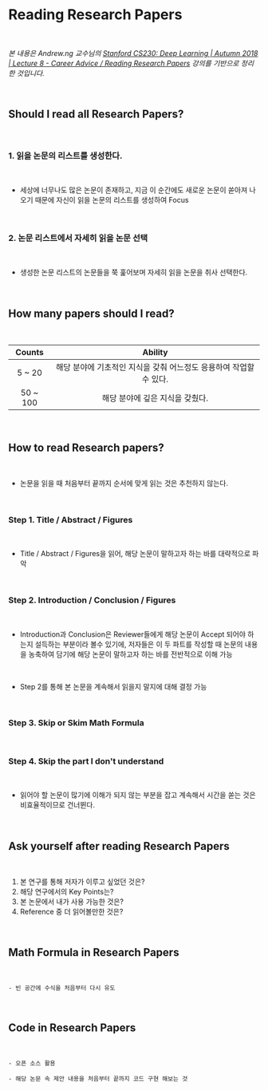# Reading Research Papers

<br>

_본 내용은 Andrew.ng 교수님의 [Stanford CS230: Deep Learning | Autumn 2018 | Lecture 8 - Career Advice / Reading Research Papers](https://www.youtube.com/watch?v=733m6qBH-jI) 강의를 기반으로 정리한 것입니다._

<br>

## Should I read all Research Papers?

<br>

### 1. 읽을 논문의 리스트를 생성한다.

<br>

* 세상에 너무나도 많은 논문이 존재하고, 지금 이 순간에도 새로운 논문이 쏟아져 나오기 때문에 자신이 읽을 논문의 리스트를 생성하여 Focus

<br>

### 2. 논문 리스트에서 자세히 읽을 논문 선택

<br>

* 생성한 논문 리스트의 논문들을 쭉 훑어보며 자세히 읽을 논문을 취사 선택한다.

<br>

## How many papers should I read?

<br>

|Counts|Ability|
|:---:|:---:|
|5 ~ 20|해당 분야에 기초적인 지식을 갖춰 어느정도 응용하여 작업할 수 있다.|
|50 ~ 100|해당 분야에 깊은 지식을 갖췄다.|

<br>

## How to read Research papers?

<br>

* 논문을 읽을 때 처음부터 끝까지 순서에 맞게 읽는 것은 추천하지 않는다.

<br>

### Step 1. Title / Abstract / Figures

<br>

* Title / Abstract / Figures을 읽어, 해당 논문이 말하고자 하는 바를 대략적으로 파악

<br>

### Step 2. Introduction / Conclusion / Figures

<br>

* Introduction과 Conclusion은 Reviewer들에게 해당 논문이 Accept 되어야 하는지 설득하는 부분이라 볼수 있기에, 저자들은 이 두 파트를 작성할 때 논문의 내용을 농축하여 담기에 해당 논문이 말하고자 하는 바를 전반적으로 이해 가능

<br>

* Step 2를 통해 본 논문을 계속해서 읽을지 말지에 대해 결정 가능

<br> 

### Step 3. Skip or Skim Math Formula

<br>

### Step 4. Skip the part I don't understand

<br>

* 읽어야 할 논문이 많기에 이해가 되지 않는 부분을 잡고 계속해서 시간을 쏟는 것은 비효율적이므로 건너뛴다.

<br>

## Ask yourself after reading Research Papers

<br>

1. 본 연구를 통해 저자가 이루고 싶었던 것은?
2. 해당 연구에서의 Key Points는?
3. 본 논문에서 내가 사용 가능한 것은?
4. Reference 중 더 읽어볼만한 것은?

<br>

## Math Formula in Research Papers

<br>

```
- 빈 공간에 수식을 처음부터 다시 유도
```

<br>

## Code in Research Papers

<br>

```
- 오픈 소스 활용

- 해당 논문 속 제안 내용을 처음부터 끝까지 코드 구현 해보는 것
```